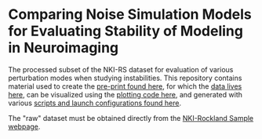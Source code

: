 # Comparing Noise Simulation Models for Evaluating Stability of Modeling in Neuroimaging

The processed subset of the NKI-RS dataset for evaluation of various perturbation modes when studying instabilities. This repository contains material used to create the [pre-print found here](https://arxiv.org/abs/1908.10922), for which the [data lives here](https://zenodo.org/record/3755200), can be visualized using the [plotting code here](https://github.com/gkiar/stability-mca/blob/master/code/dipy_exploratory/mca_dipy_exploratory_analysis.ipynb), and generated with various [scripts and launch configurations found here](https://github.com/gkiar/stability/tree/master/code/experiments/paper0_comparing_perturbation_modes).

The "raw" dataset must be obtained directly from the [NKI-Rockland Sample webpage](http://fcon_1000.projects.nitrc.org/indi/enhanced/data.html).
